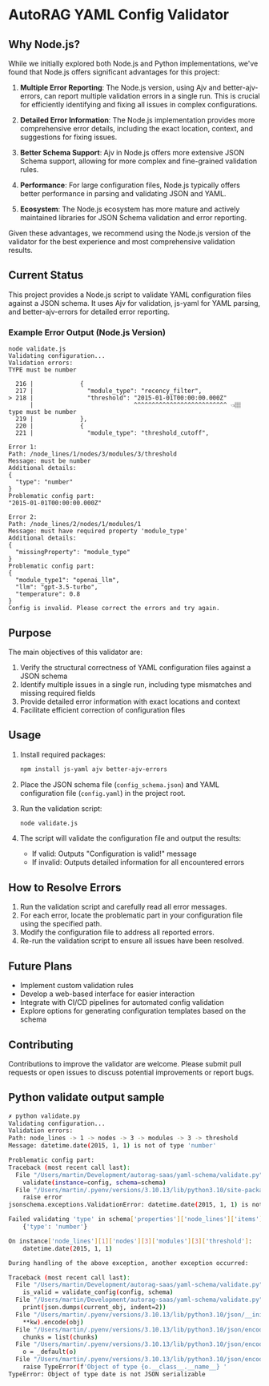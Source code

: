 #  AutoRAG YAML Config Validator

## Why Node.js?

While we initially explored both Node.js and Python implementations, we've found that Node.js offers significant advantages for this project:

1. **Multiple Error Reporting**: The Node.js version, using Ajv and better-ajv-errors, can report multiple validation errors in a single run. This is crucial for efficiently identifying and fixing all issues in complex configurations.

2. **Detailed Error Information**: The Node.js implementation provides more comprehensive error details, including the exact location, context, and suggestions for fixing issues.

3. **Better Schema Support**: Ajv in Node.js offers more extensive JSON Schema support, allowing for more complex and fine-grained validation rules.

4. **Performance**: For large configuration files, Node.js typically offers better performance in parsing and validating JSON and YAML.

5. **Ecosystem**: The Node.js ecosystem has more mature and actively maintained libraries for JSON Schema validation and error reporting.

Given these advantages, we recommend using the Node.js version of the validator for the best experience and most comprehensive validation results.

## Current Status

This project provides a Node.js script to validate YAML configuration files against a JSON schema. It uses Ajv for validation, js-yaml for YAML parsing, and better-ajv-errors for detailed error reporting.

### Example Error Output (Node.js Version)

```
node validate.js
Validating configuration...
Validation errors:
TYPE must be number

  216 |             {
  217 |               "module_type": "recency_filter",
> 218 |               "threshold": "2015-01-01T00:00:00.000Z"
      |                            ^^^^^^^^^^^^^^^^^^^^^^^^^^ 👈🏽  type must be number
  219 |             },
  220 |             {
  221 |               "module_type": "threshold_cutoff",

Error 1:
Path: /node_lines/1/nodes/3/modules/3/threshold
Message: must be number
Additional details:
{
  "type": "number"
}
Problematic config part:
"2015-01-01T00:00:00.000Z"

Error 2:
Path: /node_lines/2/nodes/1/modules/1
Message: must have required property 'module_type'
Additional details:
{
  "missingProperty": "module_type"
}
Problematic config part:
{
  "module_type1": "openai_llm",
  "llm": "gpt-3.5-turbo",
  "temperature": 0.8
}
Config is invalid. Please correct the errors and try again.
```

## Purpose

The main objectives of this validator are:

1. Verify the structural correctness of YAML configuration files against a JSON schema
2. Identify multiple issues in a single run, including type mismatches and missing required fields
3. Provide detailed error information with exact locations and context
4. Facilitate efficient correction of configuration files

## Usage

1. Install required packages:

   ```sh
   npm install js-yaml ajv better-ajv-errors
   ```

2. Place the JSON schema file (`config_schema.json`) and YAML configuration file (`config.yaml`) in the project root.

3. Run the validation script:

   ```sh
   node validate.js
   ```

4. The script will validate the configuration file and output the results:
   - If valid: Outputs "Configuration is valid!" message
   - If invalid: Outputs detailed information for all encountered errors

## How to Resolve Errors

1. Run the validation script and carefully read all error messages.
2. For each error, locate the problematic part in your configuration file using the specified path.
3. Modify the configuration file to address all reported errors.
4. Re-run the validation script to ensure all issues have been resolved.

## Future Plans

- Implement custom validation rules
- Develop a web-based interface for easier interaction
- Integrate with CI/CD pipelines for automated config validation
- Explore options for generating configuration templates based on the schema

## Contributing

Contributions to improve the validator are welcome. Please submit pull requests or open issues to discuss potential improvements or report bugs.


## Python validate output sample
```sh
✗ python validate.py
Validating configuration...
Validation errors:
Path: node_lines -> 1 -> nodes -> 3 -> modules -> 3 -> threshold
Message: datetime.date(2015, 1, 1) is not of type 'number'

Problematic config part:
Traceback (most recent call last):
  File "/Users/martin/Development/autorag-saas/yaml-schema/validate.py", line 24, in validate_config
    validate(instance=config, schema=schema)
  File "/Users/martin/.pyenv/versions/3.10.13/lib/python3.10/site-packages/jsonschema/validators.py", line 1307, in validate
    raise error
jsonschema.exceptions.ValidationError: datetime.date(2015, 1, 1) is not of type 'number'

Failed validating 'type' in schema['properties']['node_lines']['items']['properties']['nodes']['items']['properties']['modules']['items']['properties']['threshold']:
    {'type': 'number'}

On instance['node_lines'][1]['nodes'][3]['modules'][3]['threshold']:
    datetime.date(2015, 1, 1)

During handling of the above exception, another exception occurred:

Traceback (most recent call last):
  File "/Users/martin/Development/autorag-saas/yaml-schema/validate.py", line 51, in <module>
    is_valid = validate_config(config, schema)
  File "/Users/martin/Development/autorag-saas/yaml-schema/validate.py", line 41, in validate_config
    print(json.dumps(current_obj, indent=2))
  File "/Users/martin/.pyenv/versions/3.10.13/lib/python3.10/json/__init__.py", line 238, in dumps
    **kw).encode(obj)
  File "/Users/martin/.pyenv/versions/3.10.13/lib/python3.10/json/encoder.py", line 201, in encode
    chunks = list(chunks)
  File "/Users/martin/.pyenv/versions/3.10.13/lib/python3.10/json/encoder.py", line 438, in _iterencode
    o = _default(o)
  File "/Users/martin/.pyenv/versions/3.10.13/lib/python3.10/json/encoder.py", line 179, in default
    raise TypeError(f'Object of type {o.__class__.__name__} '
TypeError: Object of type date is not JSON serializable
```